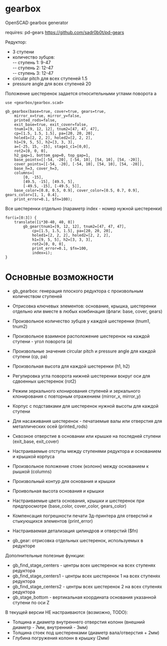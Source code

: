 # gearbox
OpenSCAD gearbox generator

requires: pd-gears
https://github.com/sadr0b0t/pd-gears

Редуктор:
- 3 ступени
- количество зубцов:  
-- ступень 1: 9-47  
-- ступень 2: 12-47  
-- ступень 3: 12-47  
- circular pitch для всех ступеней 1.5
- pressure angle для всех ступеней 20

Положение шестеренок задается относительными углами поворота a

~~~scad
use <gearbox/gearbox.scad>

gb_gearbox(base=true, cover=true, gears=true,
    mirror_x=true, mirror_y=false,
    printed_rods=false,
    exit_base=true, exit_cover=false,
    tnum1=[9, 12, 12], tnum2=[47, 47, 47],
    cp=[1.5, 1.5, 1.5], pa=[20, 20, 20],
    holed1=[2, 2, 2], holed2=[2, 2, 2],
    h1=[9, 5, 5], h2=[3, 3, 3],
    a=[-25, 15, -15], stage1_c1=[0,0],
    rot2=[0, 0, 0],
    h2_gap=1, bottom_gap=0, top_gap=1,
    base_points=[[-54, -20], [-54, 10], [54, 10], [54, -20]],
    cover_points=[[-54, -20], [-54, 10], [54, 10], [54, -20]],
    base_h=3, cover_h=3,
    columns=[
        [0, -15],
        [49.5, -15], [49.5, 5],
        [-49.5, -15], [-49.5, 5]],
    base_color=[0.8, 0.5, 0.9], cover_color=[0.5, 0.7, 0.9], gears_color=[1, 1, 0.4],
    print_error=0.1, $fn=100);
~~~

Все шестеренки отдельно (параметр index - номер нужной шестеренки)
~~~scad
for(i=[0:3]) {
    translate([i*30-40, 40, 0])
        gb_gear(tnum1=[9, 12, 12], tnum2=[47, 47, 47],
            cp=[1.5, 1.5, 1.5], pa=[20, 20, 20],
            holed1=[2, 2, 2], holed2=[2, 2, 2],
            h1=[9, 5, 5], h2=[3, 3, 3],
            rot2=[0, 0, 0],
            print_error=0.1, $fn=100,
            index=i);
}
~~~



# Основные возможности
- gb_gearbox: генерация плоского редуктора с произвольным количеством ступеней
- Отрисовка ключевых элементов: основание, крышка, шестеренки отдельно или вместе в любых комбинация (флаги: base, cover, gears)
- Произвольное количество зубцов у каждой шестеренки (tnum1, tnum2)
- Произвольное взаимное расположение шестеренок на каждой ступени - угол поворота (a)
- Произвольные значения circular pitch и pressure angle для каждой ступени (cp, pa)
- Произвольная высота для каждой шестеренки (h1, h2)
- Регулировка угла поворота нижней шестеренки вокруг оси для сдвоенных шестеренок (rot2)
- Режим зеркального клонирования ступеней и зеркального клонирования с повторным отражением (mirror_x, mirror_y)
- Корпус с подставками для шестеренок нужной высоты для каждой ступени
- Для насаживания шестеренок - печатаемые валы или отверстия для металлических осей (printed_rods)
- Сквозное отверстие в основании или крышке на последней ступени (exit_base, exit_cover)
- Настраиваемые отступы между ступенями редуктора и основанием и крышкой корпуса
- Произвольное положение стоек (колонн) между основанием к рышкой (columns)
- Произвольный контур для основания и крышки
- Проивольная высота основания и крышки
- Настраиваемые цвета основания, крышки и шестеренок при предпросмотре (base_color, cover_color, gears_color)
- Компенсация погрешности печати 3д-принтера для отверстий и стыкующихся элементов (print_error)
- Настраиваемая детализация цилиндров и отверстий ($fn)

- gb_gear: отрисовка отдельных шестеренок, используемых в редукторе

Дополнительные полезные функции:
- gb_find_stage_centers - центры всех шестеренок на всех ступенях редуктора
- gb_find_stage_centers1 - центры всех шестеренок 1 на всех ступенях редуктора
- gb_find_stage_centers2 - центры всех шестеренок 2 на всех ступенях редуктора
- gb_stage_bottom - вертикальная координата основания указанной ступени по оси Z

В текущей версии НЕ настраиваются (возможно, TODO):
- Толщина и диаметр внутреннего отверстия колонн (внешний диаметр - 7мм, внутренний - 3мм)
- Толщина стоек под шестеренками (диаметр вала/отверстия + 2мм)
- Глубина погружения колонн в крышку (2мм)


